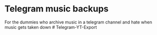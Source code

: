 # Telegram music backups
For the dummies who archive music in a telegram channel and hate when music gets taken down # Telegram-YT-Export
